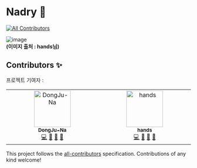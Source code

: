 # Nadry 🎈
<!-- ALL-CONTRIBUTORS-BADGE:START - Do not remove or modify this section -->
[![All Contributors](https://img.shields.io/badge/all_contributors-2-orange.svg?style=flat-square)](#contributors-)
<!-- ALL-CONTRIBUTORS-BADGE:END -->

![image](https://github.com/DongJu-Na/nadeul/assets/79893048/53901795-bf64-42e0-9211-74cb9cd7ffcf)
<br/><b>(이미지 출처 : hands님)</b>

## Contributors ✨
프로젝트 기여자 :

<!-- ALL-CONTRIBUTORS-LIST:START - Do not remove or modify this section -->
<!-- prettier-ignore-start -->
<!-- markdownlint-disable -->
<table>
  <tbody>
    <tr>
      <td align="center" valign="top" width="14.28%"><a href="https://djlife.tistory.com/"><img src="https://avatars.githubusercontent.com/u/79893048?v=4?s=100" width="100px;" alt="DongJu-Na"/><br /><sub><b>DongJu-Na</b></sub></a><br /><a href="https://github.com/DongJu-Na/nadeul/commits?author=DongJu-Na" title="Code">💻</a> <a href="https://github.com/DongJu-Na/nadeul/commits?author=DongJu-Na" title="Documentation">📖</a> <a href="#ideas-DongJu-Na" title="Ideas, Planning, & Feedback">🤔</a> <a href="#projectManagement-DongJu-Na" title="Project Management">📆</a></td>
      <td align="center" valign="top" width="14.28%"><a href="http://www.buzzr.co.kr"><img src="https://avatars.githubusercontent.com/u/5013171?v=4?s=100" width="100px;" alt="hands"/><br /><sub><b>hands</b></sub></a><br /><a href="https://github.com/DongJu-Na/nadeul/commits?author=newscool" title="Code">💻</a> <a href="#talk-newscool" title="Talks">📢</a> <a href="#design-newscool" title="Design">🎨</a> <a href="https://github.com/DongJu-Na/nadeul/commits?author=newscool" title="Documentation">📖</a></td>
    </tr>
  </tbody>
</table>

<!-- markdownlint-restore -->
<!-- prettier-ignore-end -->

<!-- ALL-CONTRIBUTORS-LIST:END -->

This project follows the [all-contributors](https://github.com/all-contributors/all-contributors) specification. Contributions of any kind welcome!

